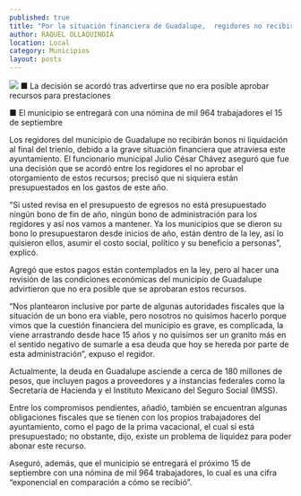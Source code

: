 ```yaml
---
published: true
title: "Por la situación financiera de Guadalupe,  regidores no recibirán bonos ni liquidación"
author: RAQUEL OLLAQUINDIA
location: Local
category: Municipios
layout: posts
---
```


![](http://i.imgur.com/Z5RlXQSm.jpg)
■ La decisión se acordó tras advertirse que no era posible aprobar recursos para prestaciones

■ El municipio se entregará con una nómina de mil 964 trabajadores el 15 de septiembre

Los regidores del municipio de Guadalupe no recibirán bonos ni liquidación al final del trienio, debido a la grave situación financiera que atraviesa este ayuntamiento.
El funcionario municipal Julio César Chávez aseguró que fue una decisión que se acordó entre los regidores el no aprobar el otorgamiento de estos recursos; precisó que ni siquiera están presupuestados en los gastos de este año.

“Si usted revisa en el presupuesto de egresos no está presupuestado ningún bono de fin de año, ningún bono de administración para los regidores y así nos vamos a mantener. Ya los municipios que se dieron su bono lo presupuestaron desde inicios de año, están dentro de la ley, así lo quisieron ellos, asumir el costo social, político y su beneficio a personas”, explicó.

Agregó que estos pagos están contemplados en la ley, pero al hacer una revisión de las condiciones económicas del municipio de Guadalupe advirtieron que no era posible que se aprobaran estos recursos.

“Nos plantearon inclusive por parte de algunas autoridades fiscales que la situación de un bono era viable, pero nosotros no quisimos hacerlo porque vimos que la cuestión financiera del municipio es grave, es complicada, la viene arrastrando desde hace 15 años y no quisimos ser un granito más en el sentido negativo de sumarle a esa deuda que hoy se hereda por parte de esta administración”, expuso el regidor.

Actualmente, la deuda en Guadalupe asciende a cerca de 180 millones de pesos, que incluyen pagos a proveedores y a instancias federales como la Secretaría de Hacienda y el Instituto Mexicano del Seguro Social (IMSS).

Entre los compromisos pendientes, añadió, también se encuentran algunas obligaciones fiscales que se tienen con los propios trabajadores del ayuntamiento, como el pago de la prima vacacional, el cual sí está presupuestado; no obstante, dijo, existe un problema de liquidez para poder abonar este recurso.

Aseguró, además, que el municipio se entregará el próximo 15 de septiembre con una nómina de mil 964 trabajadores, lo cual es una cifra “exponencial en comparación a cómo se recibió”.
